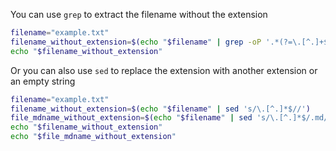 You can use `grep` to extract the filename without the extension

```bash
filename="example.txt"
filename_without_extension=$(echo "$filename" | grep -oP '.*(?=\.[^.]+$)')
echo "$filename_without_extension"
```

Or you can also use `sed` to replace the extension with another extension or an empty string

```bash
filename="example.txt"
filename_without_extension=$(echo "$filename" | sed 's/\.[^.]*$//')
file_mdname_without_extension=$(echo "$filename" | sed 's/\.[^.]*$/.md/')
echo "$filename_without_extension"
echo "$file_mdname_without_extension"
```
